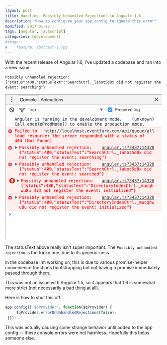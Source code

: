 ```yaml
---
layout: post
title: Handling 'Possibly Unhandled Rejection' in Angualr 1.6
description: "How to configure your app config to ignore this error"
modified: 2017-01-26
tags: [angular, javascript]
categories: [development]
#image:
#    feature: abstract-1.jpg
---
```


With the recent release of Angular 1.6, I've updated a codebase and ran into a new issue:

```
Possibly unhandled rejection: {"status":400,"statusText":"SearchCtrl._labot5d8x did not register the event: searching"}
```

![Browser console error](/images/unhandled-rejection.png)

The statusText above really isn't super important. The `Possibly unhandled rejection` is the tricky one, due to its generic-ness.

In the codebase I'm working on, this is due to various promise-helper convenience functions bootstrapping but not having a promise immediately passed through them.

This was not an issue with Angular 1.5, so it appears that 1.6 is somewhat more strict (not necessarily a bad thing at all).

Here is how to shut this off:

```javascript
app.config(['$qProvider', function($qProvider) {
     $qProvider.errorOnUnhandledRejections(false);
 }]);
 ```
 
 This was actually causing some strange behavior until added to the app config -- these console errors were not harmless. Hopefully this helps someone else.

